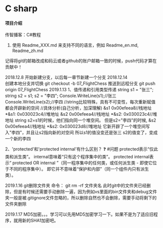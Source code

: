 # C sharp
#### 项目介绍
传智播客：C#教程

1. 使用 Readme\_XXX.md 来支持不同的语言，例如 Readme\_en.md, Readme\_zh.md

记得将git的邮箱改成和码云或者github的账户邮箱一致的时候，push代码才算在贡献中！

2018.12.8
	开始新建分支，以后每一章节新建一个分支
2018.12.14	
	创建本地分支并切换	git checkout -b 07_FlightChess
	推送到远程分支		git push origin 07_FlightChess
2019.1.13
1、值传递和引用类型传递
	string s1 = "张三";
	string s2 = s1;
	s2 = "李四";
	Console.WriteLine(s1);//张三
	Console.WriteLine(s2);//李四
	//string比较特殊，具有不可变性，每次重新赋值都会开辟新的空间
	//具体分析(自己分析，加深理解)
	&s1
	0x00efeea8//栈地址
	*&s1: 0x030023c4//堆地址
	&s2
	0x00efeea4//栈地址
	*&s2: 0x030023c4//堆地址
	string s2=s1的时候，他们指向同一个堆空间。
	但是s2="李四"的时候,
	&s2
	0x00efeea4//栈地址
	*&s2: 0x030023d8//堆地址
	它新开辟了一个堆空间写入"李四"，并且让s2指向新的对空间
	所以s1的值没变还是张三
	s2的值变了，变成一个新的李四
	
	
2、'protected'和'protected internal'有什么区别？ ❓  #问题
	protected表示“仅此类和派生类”。
	internal意味着“只有这个程序集中的类”。
	protected internal表示“ protected OR internal ”（同一程序集中的任何类，或任何派生类 - 即使它位于不同的程序集中）。
	即它并不意味着“保护和内部”（同一个组件内只有派生类）。
	
	
2019.1.16
git删除文件夹
	命令：
	git rm -rf 文件夹名
	此时git中的文件夹已经删除，但是有时候还需要手动删除一遍，因为例如vs里面的bin文件夹和debug文件夹一般是被.gitignore文件忽略的，所以删除自然也不会删除，需要手动将剩下的文件夹删除
	
2019.1.17
	MD5加密。。。学习可以先用MD5加密学习一下。如果不是为了适应旧程序，就用新的SHA1加密吧。
	
	
	
	
	
	